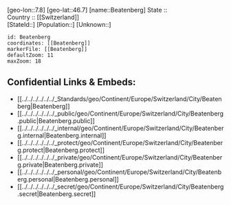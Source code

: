 ﻿---
location: [46.7,7.8] 
mapzoom: [7,12] 
mapmarker: city 
type: City
tags:
- geo/City


SpocWebEntityId: 29056
isDeleted: false
confidential: public

---
[geo-lon::7.8] 
[geo-lat::46.7] 
[name::Beatenberg] 
State ::  
Country :: [[Switzerland]]  
[StateId::] 
[Population::] 
[Unknown::] 


```leaflet
id: Beatenberg
coordinates: [[Beatenberg]] 
markerFile: [[Beatenberg]] 
defaultZoom: 11 
maxZoom: 18
```


## Confidential Links & Embeds: 
- [[../../../../../../_Standards/geo/Continent/Europe/Switzerland/City/Beatenberg|Beatenberg]] 
- [[../../../../../../_public/geo/Continent/Europe/Switzerland/City/Beatenberg.public|Beatenberg.public]] 
- [[../../../../../../_internal/geo/Continent/Europe/Switzerland/City/Beatenberg.internal|Beatenberg.internal]] 
- [[../../../../../../_protect/geo/Continent/Europe/Switzerland/City/Beatenberg.protect|Beatenberg.protect]] 
- [[../../../../../../_private/geo/Continent/Europe/Switzerland/City/Beatenberg.private|Beatenberg.private]] 
- [[../../../../../../_personal/geo/Continent/Europe/Switzerland/City/Beatenberg.personal|Beatenberg.personal]] 
- [[../../../../../../_secret/geo/Continent/Europe/Switzerland/City/Beatenberg.secret|Beatenberg.secret]] 
